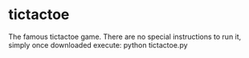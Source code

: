 # tictactoe
The famous tictactoe game.
There are no special instructions to run it, simply once downloaded execute:
    python tictactoe.py

